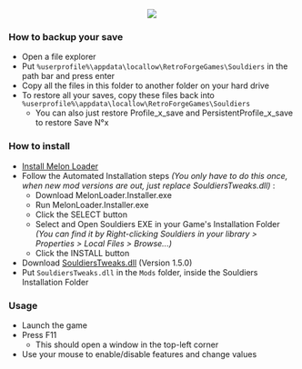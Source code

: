 <p align="center">
  <img src="https://user-images.githubusercontent.com/43440732/173181851-3ae093d1-e0eb-49ff-90ad-f06556b39539.png">
</p>

### How to backup your save

* Open a file explorer
* Put `%userprofile%\appdata\locallow\RetroForgeGames\Souldiers` in the path bar and press enter
* Copy all the files in this folder to another folder on your hard drive
* To restore all your saves, copy these files back into `%userprofile%\appdata\locallow\RetroForgeGames\Souldiers`
   * You can also just restore Profile_x_save and PersistentProfile_x_save to restore Save N°x

### How to install

* [Install Melon Loader](https://melonwiki.xyz/#/?id=requirements)
* Follow the Automated Installation steps _(You only have to do this once, when new mod versions are out, just replace SouldiersTweaks.dll)_ :
    * Download MelonLoader.Installer.exe
    * Run MelonLoader.Installer.exe
    * Click the SELECT button
    * Select and Open Souldiers EXE in your Game's Installation Folder _(You can find it by Right-clicking Souldiers in your library > Properties > Local Files > Browse...)_
    * Click the INSTALL button
* Download [SouldiersTweaks.dll](https://github.com/Oryss/souldiers-tweaks/releases/download/1.5.0/SouldiersTweaks.dll) (Version 1.5.0)
* Put `SouldiersTweaks.dll` in the `Mods` folder, inside the Souldiers Installation Folder

### Usage

* Launch the game
* Press F11
    * This should open a window in the top-left corner
* Use your mouse to enable/disable features and change values
